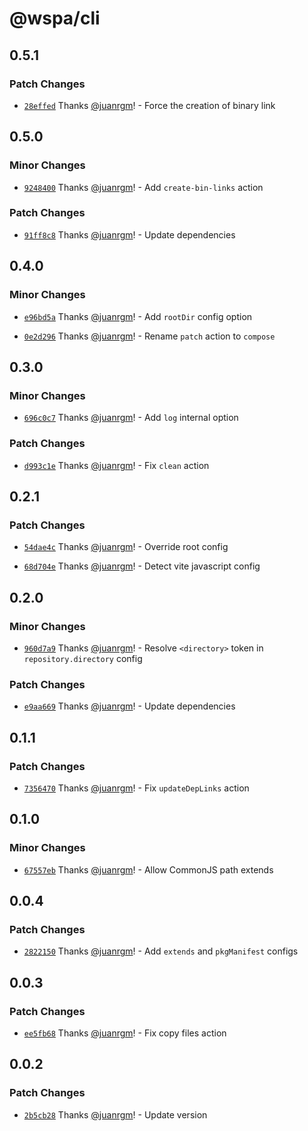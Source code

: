# @wspa/cli

## 0.5.1

### Patch Changes

- [`28effed`](https://github.com/swordev/wspa/commit/28effed7797eaad64809a186232a0d1e916895bb) Thanks [@juanrgm](https://github.com/juanrgm)! - Force the creation of binary link

## 0.5.0

### Minor Changes

- [`9248400`](https://github.com/swordev/wspa/commit/92484005bfe6b8984e5915af9ac7d6c1955628db) Thanks [@juanrgm](https://github.com/juanrgm)! - Add `create-bin-links` action

### Patch Changes

- [`91ff8c8`](https://github.com/swordev/wspa/commit/91ff8c8398f9f7174d50d5a1fa558fe6d7872302) Thanks [@juanrgm](https://github.com/juanrgm)! - Update dependencies

## 0.4.0

### Minor Changes

- [`e96bd5a`](https://github.com/swordev/wspa/commit/e96bd5acc203ea6a09574cb4eff151648d2f3e70) Thanks [@juanrgm](https://github.com/juanrgm)! - Add `rootDir` config option

* [`0e2d296`](https://github.com/swordev/wspa/commit/0e2d296f8c0b7ac6bf26e78a08bf049c6fbddf51) Thanks [@juanrgm](https://github.com/juanrgm)! - Rename `patch` action to `compose`

## 0.3.0

### Minor Changes

- [`696c0c7`](https://github.com/swordev/wspa/commit/696c0c766e93e4e0d518bd1f6b0632cf528b652a) Thanks [@juanrgm](https://github.com/juanrgm)! - Add `log` internal option

### Patch Changes

- [`d993c1e`](https://github.com/swordev/wspa/commit/d993c1e286b463526a261e8704cd5d26a40cd7d7) Thanks [@juanrgm](https://github.com/juanrgm)! - Fix `clean` action

## 0.2.1

### Patch Changes

- [`54dae4c`](https://github.com/swordev/wspa/commit/54dae4cc048d5ca1735736bc874e0fe5446aa95a) Thanks [@juanrgm](https://github.com/juanrgm)! - Override root config

* [`68d704e`](https://github.com/swordev/wspa/commit/68d704ee8cd9efc6c1371cf850fec2e6b45daded) Thanks [@juanrgm](https://github.com/juanrgm)! - Detect vite javascript config

## 0.2.0

### Minor Changes

- [`960d7a9`](https://github.com/swordev/wspa/commit/960d7a9fce958575a830e609f008ed5572cf7578) Thanks [@juanrgm](https://github.com/juanrgm)! - Resolve `<directory>` token in `repository.directory` config

### Patch Changes

- [`e9aa669`](https://github.com/swordev/wspa/commit/e9aa6697cbeb751fb288b0118b1b3e9f5f89c33e) Thanks [@juanrgm](https://github.com/juanrgm)! - Update dependencies

## 0.1.1

### Patch Changes

- [`7356470`](https://github.com/swordev/wspa/commit/7356470624380af0a9c544c75be6e3dc2f714b4f) Thanks [@juanrgm](https://github.com/juanrgm)! - Fix `updateDepLinks` action

## 0.1.0

### Minor Changes

- [`67557eb`](https://github.com/swordev/wspa/commit/67557eb795fe29ef3ae0f74f0dc6e75f5c188a93) Thanks [@juanrgm](https://github.com/juanrgm)! - Allow CommonJS path extends

## 0.0.4

### Patch Changes

- [`2822150`](https://github.com/swordev/wspa/commit/2822150ece4812f9c68d1ed65dc2f5d72386b638) Thanks [@juanrgm](https://github.com/juanrgm)! - Add `extends` and `pkgManifest` configs

## 0.0.3

### Patch Changes

- [`ee5fb68`](https://github.com/swordev/wspa/commit/ee5fb681f63b25ffba68b27ee95f7a6eb9cc804f) Thanks [@juanrgm](https://github.com/juanrgm)! - Fix copy files action

## 0.0.2

### Patch Changes

- [`2b5cb28`](https://github.com/swordev/wspa/commit/2b5cb280d1b005328f47ef02f2d0d119f6a56db3) Thanks [@juanrgm](https://github.com/juanrgm)! - Update version
